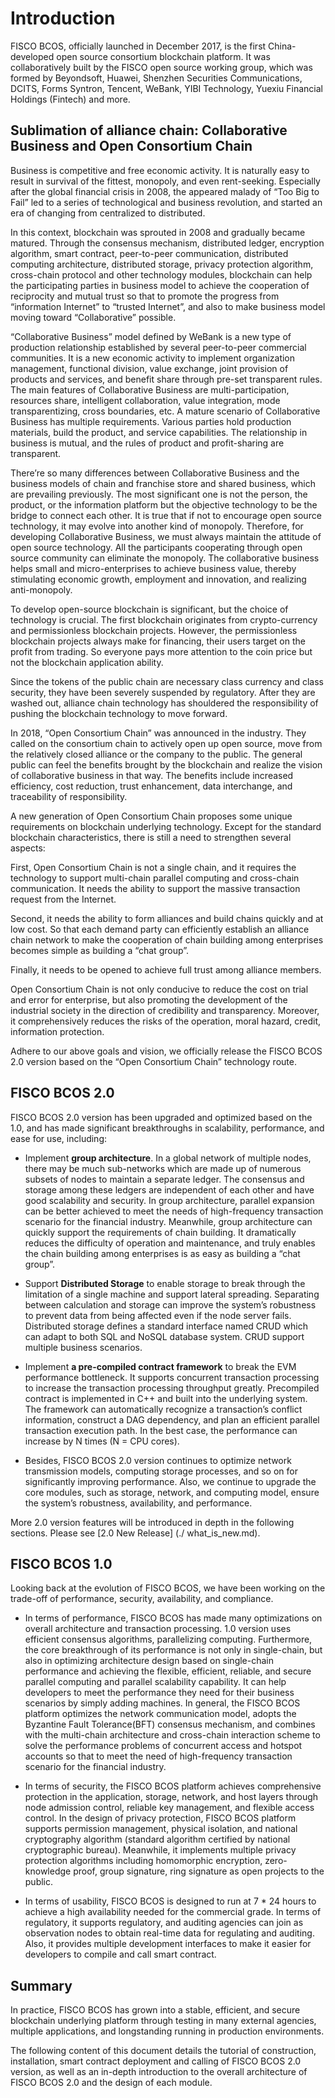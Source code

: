 # Introduction

FISCO BCOS, officially launched in December 2017, is the first China-developed open source consortium blockchain platform. It was collaboratively built by the FISCO open source working group, which was formed by Beyondsoft, Huawei, Shenzhen Securities Communications, DCITS, Forms Syntron, Tencent, WeBank, YIBI Technology, Yuexiu Financial Holdings (Fintech) and more.

## Sublimation of alliance chain: Collaborative Business and Open Consortium Chain

Business is competitive and free economic activity. It is naturally easy to result in survival of the fittest, monopoly, and even rent-seeking. Especially after the global financial crisis in 2008, the appeared malady of “Too Big to Fail” led to a series of technological and business revolution, and started an era of changing from centralized to distributed.

In this context, blockchain was sprouted in 2008 and gradually became matured. Through the consensus mechanism, distributed ledger, encryption algorithm, smart contract, peer-to-peer communication, distributed computing architecture, distributed storage, privacy protection algorithm, cross-chain protocol and other technology modules, blockchain  can help the participating parties in business model to achieve the cooperation of reciprocity and mutual trust so that to promote the progress from “information Internet” to “trusted Internet”, and also to make business model moving toward “Collaborative” possible.

“Collaborative Business” model defined by WeBank is a new type of production relationship established by several peer-to-peer commercial communities. It is a new economic activity to implement organization management, functional division, value exchange, joint provision of products and services, and benefit share through pre-set transparent rules. The main features of Collaborative Business are multi-participation, resources share, intelligent collaboration, value integration, mode transparentizing, cross boundaries, etc. A mature scenario of Collaborative Business has multiple requirements. Various parties hold production materials,  build the product, and service capabilities. The relationship in business is mutual, and the rules of product and profit-sharing are transparent.

There’re so many differences between Collaborative Business and the business models of chain and franchise store and shared business, which are prevailing previously. The most significant one is not the person, the product, or the information platform but the objective technology to be the bridge to connect each other. It is true that if not to encourage open source technology, it may evolve into another kind of monopoly. Therefore, for developing Collaborative Business, we must always maintain the attitude of open source technology. All the participants cooperating through open source community can eliminate the monopoly. The collaborative business helps small and micro-enterprises to achieve business value, thereby stimulating economic growth, employment and innovation, and realizing anti-monopoly.

To develop open-source blockchain is significant, but the choice of technology is crucial. The first blockchain originates from crypto-currency and permissionless blockchain projects. However, the permissionless blockchain projects always make for financing, their users target on the profit from trading. So everyone pays more attention to the coin price but not the blockchain application ability.

Since the tokens of the public chain are necessary class currency and class security, they have been severely suspended by regulatory. After they are washed out, alliance chain technology has shouldered the responsibility of pushing the blockchain technology to move forward.

In 2018, “Open Consortium Chain” was announced in the industry.  They called on the consortium chain to actively open up open source, move from the relatively closed alliance or the company to the public. The general public can feel the benefits brought by the blockchain and realize the vision of collaborative business in that way.  The benefits include increased efficiency, cost reduction, trust enhancement, data interchange, and traceability of responsibility.

A new generation of Open Consortium Chain proposes some unique requirements on blockchain underlying technology. Except for the standard blockchain characteristics, there is still a need to strengthen several aspects:

First, Open Consortium Chain is not a single chain, and it requires the technology to support multi-chain parallel computing and cross-chain communication.  It needs the ability to support the massive transaction request from the Internet.

Second, it needs the ability to form alliances and build chains quickly and at low cost. So that each demand party can efficiently establish an alliance chain network to make the cooperation of chain building among enterprises becomes simple as building a “chat group”.

Finally, it needs to be opened to achieve full trust among alliance members.

Open Consortium Chain is not only conducive to reduce the cost on trial and error for enterprise, but also promoting the development of the industrial society in the direction of credibility and transparency. Moreover, it comprehensively reduces the risks of the operation, moral hazard, credit, information protection.

Adhere to our above goals and vision, we officially release the FISCO BCOS 2.0 version based on the “Open Consortium Chain” technology route.

## FISCO BCOS 2.0
FISCO BCOS 2.0 version has been upgraded and optimized based on the 1.0, and has made significant breakthroughs in scalability, performance, and ease for use, including:

- Implement **group architecture**. In a global network of multiple nodes, there may be much sub-networks which are made up of numerous subsets of nodes to maintain a separate ledger. The consensus and storage among these ledgers are independent of each other and have good scalability and security. In group architecture, parallel expansion can be better achieved to meet the needs of high-frequency transaction scenario for the financial industry. Meanwhile, group architecture can quickly support the requirements of chain building. It dramatically reduces the difficulty of operation and maintenance, and truly enables the chain building among enterprises is as easy as building a “chat group”.

- Support **Distributed Storage** to enable storage to break through the limitation of a single machine and support lateral spreading. Separating between calculation and storage can improve the system’s robustness to prevent data from being affected even if the node server fails. Distributed storage defines a standard interface named CRUD  which can adapt to both SQL and NoSQL database system.  CRUD support multiple business scenarios.

- Implement **a pre-compiled contract framework** to break the EVM performance bottleneck. It supports concurrent transaction processing to increase the transaction processing throughput greatly. Precompiled contract is implemented in C++ and built into the underlying system. The framework can automatically recognize a transaction’s conflict information, construct a DAG dependency, and plan an efficient parallel transaction execution path. In the best case, the performance can increase by N times (N = CPU cores).

- Besides, FISCO BCOS 2.0 version continues to optimize network transmission models, computing storage processes, and so on for significantly improving performance. Also, we continue to upgrade the core modules, such as storage, network, and computing model,  ensure the system’s robustness, availability, and performance.

More 2.0 version features will be introduced in depth in the following sections. Please see [2.0 New Release] (./ what_is_new.md).

## FISCO BCOS 1.0
Looking back at the evolution of FISCO BCOS, we have been working on the trade-off of performance, security, availability, and compliance.

- In terms of performance, FISCO BCOS has made many optimizations on overall architecture and transaction processing.  1.0 version uses efficient consensus algorithms, parallelizing computing. Furthermore, the core breakthrough of its performance is not only in single-chain, but also in optimizing architecture design based on single-chain performance and achieving the flexible, efficient, reliable, and secure parallel computing and parallel scalability capability. It can help developers to meet the performance they need for their business scenarios by simply adding machines. In general, the FISCO BCOS platform optimizes the network communication model, adopts the Byzantine Fault Tolerance(BFT) consensus mechanism, and combines with the multi-chain architecture and cross-chain interaction scheme to solve the performance problems of concurrent access and hotspot accounts so that to meet the need of high-frequency transaction scenario for the financial industry.

- In terms of security, the FISCO BCOS platform achieves comprehensive protection in the application, storage, network, and host layers through node admission control, reliable key management, and flexible access control. In the design of privacy protection, FISCO BCOS platform supports permission management, physical isolation, and national cryptography algorithm (standard algorithm certified by national cryptographic bureau). Meanwhile, it implements multiple privacy protection algorithms including homomorphic encryption, zero-knowledge proof, group signature, ring signature as open projects to the public.

- In terms of usability, FISCO BCOS is designed to run at 7 * 24 hours to achieve a high availability needed for the commercial grade. In terms of regulatory, it supports regulatory, and auditing agencies can join as observation nodes to obtain real-time data for regulating and auditing. Also, it provides multiple development interfaces to make it easier for developers to compile and call smart contract.

## Summary

In practice, FISCO BCOS has grown into a stable, efficient, and secure blockchain underlying platform through testing in many external agencies, multiple applications, and longstanding running in production environments.

The following content of this document details the tutorial of construction, installation, smart contract deployment and calling of FISCO BCOS 2.0 version, as well as an in-depth introduction to the overall architecture of FISCO BCOS 2.0 and the design of each module.